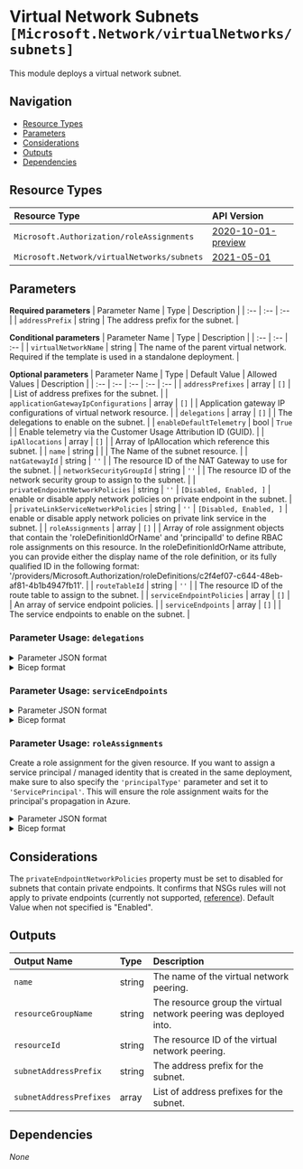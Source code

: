 # Virtual Network Subnets `[Microsoft.Network/virtualNetworks/subnets]`

This module deploys a virtual network subnet.

## Navigation

- [Resource Types](#Resource-Types)
- [Parameters](#Parameters)
- [Considerations](#Considerations)
- [Outputs](#Outputs)
- [Dependencies](#Dependencies)

## Resource Types

| Resource Type | API Version |
| :-- | :-- |
| `Microsoft.Authorization/roleAssignments` | [2020-10-01-preview](https://docs.microsoft.com/en-us/azure/templates/Microsoft.Authorization/2020-10-01-preview/roleAssignments) |
| `Microsoft.Network/virtualNetworks/subnets` | [2021-05-01](https://docs.microsoft.com/en-us/azure/templates/Microsoft.Network/2021-05-01/virtualNetworks/subnets) |

## Parameters

**Required parameters**
| Parameter Name | Type | Description |
| :-- | :-- | :-- |
| `addressPrefix` | string | The address prefix for the subnet. |

**Conditional parameters**
| Parameter Name | Type | Description |
| :-- | :-- | :-- |
| `virtualNetworkName` | string | The name of the parent virtual network. Required if the template is used in a standalone deployment. |

**Optional parameters**
| Parameter Name | Type | Default Value | Allowed Values | Description |
| :-- | :-- | :-- | :-- | :-- |
| `addressPrefixes` | array | `[]` |  | List of address prefixes for the subnet. |
| `applicationGatewayIpConfigurations` | array | `[]` |  | Application gateway IP configurations of virtual network resource. |
| `delegations` | array | `[]` |  | The delegations to enable on the subnet. |
| `enableDefaultTelemetry` | bool | `True` |  | Enable telemetry via the Customer Usage Attribution ID (GUID). |
| `ipAllocations` | array | `[]` |  | Array of IpAllocation which reference this subnet. |
| `name` | string |  |  | The Name of the subnet resource. |
| `natGatewayId` | string | `''` |  | The resource ID of the NAT Gateway to use for the subnet. |
| `networkSecurityGroupId` | string | `''` |  | The resource ID of the network security group to assign to the subnet. |
| `privateEndpointNetworkPolicies` | string | `''` | `[Disabled, Enabled, ]` | enable or disable apply network policies on private endpoint in the subnet. |
| `privateLinkServiceNetworkPolicies` | string | `''` | `[Disabled, Enabled, ]` | enable or disable apply network policies on private link service in the subnet. |
| `roleAssignments` | array | `[]` |  | Array of role assignment objects that contain the 'roleDefinitionIdOrName' and 'principalId' to define RBAC role assignments on this resource. In the roleDefinitionIdOrName attribute, you can provide either the display name of the role definition, or its fully qualified ID in the following format: '/providers/Microsoft.Authorization/roleDefinitions/c2f4ef07-c644-48eb-af81-4b1b4947fb11'. |
| `routeTableId` | string | `''` |  | The resource ID of the route table to assign to the subnet. |
| `serviceEndpointPolicies` | array | `[]` |  | An array of service endpoint policies. |
| `serviceEndpoints` | array | `[]` |  | The service endpoints to enable on the subnet. |


### Parameter Usage: `delegations`

<details>

<summary>Parameter JSON format</summary>

```json
"delegations": [
    {
        "name": "sqlMiDel",
        "properties": {
            "serviceName": "Microsoft.Sql/managedInstances"
        }
    }
]
```

</details>

<details>

<summary>Bicep format</summary>

```bicep
delegations: [
    {
        name: 'sqlMiDel'
        properties: {
            serviceName: 'Microsoft.Sql/managedInstances'
        }
    }
]
```

</details>
<p>

### Parameter Usage: `serviceEndpoints`

<details>

<summary>Parameter JSON format</summary>

```json
"serviceEndpoints": [
    "Microsoft.EventHub",
    "Microsoft.Sql",
    "Microsoft.Storage",
    "Microsoft.KeyVault"
]
```

</details>


<details>

<summary>Bicep format</summary>

```bicep
serviceEndpoints: [
    'Microsoft.EventHub'
    'Microsoft.Sql'
    'Microsoft.Storage'
    'Microsoft.KeyVault'
]
```

</details>
<p>

### Parameter Usage: `roleAssignments`

Create a role assignment for the given resource. If you want to assign a service principal / managed identity that is created in the same deployment, make sure to also specify the `'principalType'` parameter and set it to `'ServicePrincipal'`. This will ensure the role assignment waits for the principal's propagation in Azure.

<details>

<summary>Parameter JSON format</summary>

```json
"roleAssignments": {
    "value": [
        {
            "roleDefinitionIdOrName": "Reader",
            "description": "Reader Role Assignment",
            "principalIds": [
                "12345678-1234-1234-1234-123456789012", // object 1
                "78945612-1234-1234-1234-123456789012" // object 2
            ]
        },
        {
            "roleDefinitionIdOrName": "/providers/Microsoft.Authorization/roleDefinitions/c2f4ef07-c644-48eb-af81-4b1b4947fb11",
            "principalIds": [
                "12345678-1234-1234-1234-123456789012" // object 1
            ],
            "principalType": "ServicePrincipal"
        }
    ]
}
```

</details>

<details>

<summary>Bicep format</summary>

```bicep
roleAssignments: [
    {
        roleDefinitionIdOrName: 'Reader'
        description: 'Reader Role Assignment'
        principalIds: [
            '12345678-1234-1234-1234-123456789012' // object 1
            '78945612-1234-1234-1234-123456789012' // object 2
        ]
    }
    {
        roleDefinitionIdOrName: '/providers/Microsoft.Authorization/roleDefinitions/c2f4ef07-c644-48eb-af81-4b1b4947fb11'
        principalIds: [
            '12345678-1234-1234-1234-123456789012' // object 1
        ]
        principalType: 'ServicePrincipal'
    }
]
```

</details>
<p>

## Considerations

The `privateEndpointNetworkPolicies` property must be set to disabled for subnets that contain private endpoints. It confirms that NSGs rules will not apply to private endpoints (currently not supported, [reference](https://docs.microsoft.com/en-us/azure/private-link/private-endpoint-overview#limitations)). Default Value when not specified is "Enabled".

## Outputs

| Output Name | Type | Description |
| :-- | :-- | :-- |
| `name` | string | The name of the virtual network peering. |
| `resourceGroupName` | string | The resource group the virtual network peering was deployed into. |
| `resourceId` | string | The resource ID of the virtual network peering. |
| `subnetAddressPrefix` | string | The address prefix for the subnet. |
| `subnetAddressPrefixes` | array | List of address prefixes for the subnet. |

## Dependencies

_None_
